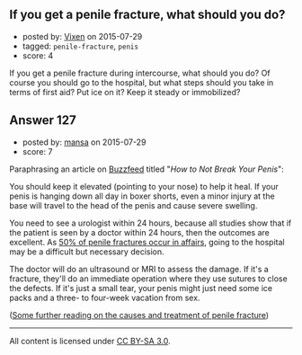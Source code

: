 ## If you get a penile fracture, what should you do?

- posted by: [Vixen](https://stackexchange.com/users/1313746/vixen) on 2015-07-29
- tagged: `penile-fracture`, `penis`
- score: 4

If you get a penile fracture during intercourse, what should you do? Of course you should go to the hospital, but what steps should you take in terms of first aid?  Put ice on it?  Keep it steady or immobilized?


## Answer 127

- posted by: [mansa](https://stackexchange.com/users/6703925/mansa) on 2015-07-29
- score: 7

<p>Paraphrasing an article on <a href="http://www.buzzfeed.com/caseygueren/how-to-not-break-your-penis" rel="nofollow">Buzzfeed</a> titled "<em>How to Not Break Your Penis</em>":</p>

<p>You should keep it elevated (pointing to your nose) to help it heal. If your penis is hanging down all day in boxer shorts, even a minor injury at the base will travel to the head of the penis and cause severe swelling.</p>

<p>You need to see a urologist within 24 hours, because all studies show that if the patient is seen by a doctor within 24 hours, then the outcomes are excellent. As <a href="http://onlinelibrary.wiley.com/doi/10.1111/j.1743-6109.2011.02461.x/abstract" rel="nofollow">50% of penile fractures occur in affairs</a>, going to the hospital may be a difficult but necessary decision.</p>

<p>The doctor will do an ultrasound or MRI to assess the damage. If it's a fracture, they'll do an immediate operation where they use sutures to close the defects. If it's just a small tear, your penis might just need some ice packs and a three- to four-week vacation from sex.</p>

<p>(<a href="http://www.hindawi.com/journals/au/2014/768158/" rel="nofollow">Some further reading on the causes and treatment of penile fracture</a>)</p>




---

All content is licensed under [CC BY-SA 3.0](https://creativecommons.org/licenses/by-sa/3.0/).
